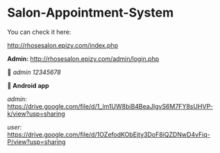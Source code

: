 # Salon-Appointment-System
You can check it here:

http://rhosesalon.epizy.com/index.php

__Admin:__ http://rhosesalon.epizy.com/admin/login.php

🔑 *admin*
*12345678*

__📱 Android app__

*admin:* https://drive.google.com/file/d/1_lm1UW8biB4BeaJIgvS6M7FY8sUHVP-k/view?usp=sharing

*user:*  https://drive.google.com/file/d/1OZefodKObEjty3DoF8iQZDNwD4vFiq-P/view?usp=sharing
